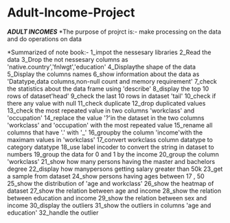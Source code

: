 # Adult-Income-Project
***ADULT INCOMES***
*The purpose of projrct is:-
make processing on the data and do operations on data

*Summarized of note book:-
1_impot the nessesary libraries
2_Read the data
3_Drop the not nessesary columns as 'native.country','fnlwgt','education'
4_Displaythe shape of the data
5_Display the columns names
6_show information about the data as 'Datatype,data columns,non-null count and memory requirement'
7_check the statistics about the data frame using 'describe'
8_display the top 10 rows of dataset'head'
9_check the last 10 rows in dataset 'tail'
10_check if there any value with null
11_check duplicate 
12_drop duplicated values
13_check the most repeated value in two columns 'workclass' and 'occupation'
14_replace the value '?'in the dataset in the two columns 'workclass' and 'occupation' with the most repeated value
15_rename all columns that have '.' with '_'
16_groupby the column 'income'with the maximam values in 'workclass'
17_convert workclass column datatype to category datatype
18_use label incoder to convert the string in dataset to numbers
19_group the data for 0 and 1 by the income
20_group the column 'workclass'
21_show how many persons having the master and bachelors degree
22_display how manypersons getting salary greater than 50k
23_get a sample from dataset
24_show persons having ages between 17 , 50
25_show the distribution of 'age and workclass'
26_show the heatmap of dataset
27_show the relation between age and income
28_show the relation between education and income
29_show the relation between sex and income
30_display the outliers
31_show the outliers in columns 'age and education'
32_handle the outlier




